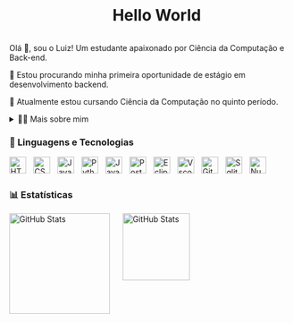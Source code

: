 

<!--
**Luiz-Carlos-A/Luiz-Carlos-A** is a ✨ _special_ ✨ repository because its `README.md` (this file) appears on your GitHub profile.
Olá 👋, sou o Luiz! Um estudante apaixonado por Ciência da Computação e Back-end.

🌱 Estou procurando minha primeira oportunidade de estágio em desenvolvimento backend.

🔭 Atualmente estou cursando Ciência da Computação no quinto período.

👨‍💻 Mais sobre mim
💬 Estudei Python, Java e Javascript.
💬 Gosto muito de criar aplicações de reconhecimento facial usando Inteligência Artificial.
⚡ No meu tempo livre gosto de desenvolver jogos e fazer pixel art.

<!--título-->
<div id="user-content-toc">
  <ul align="center">
    <summary><h1 style="display: inline-block">Hello World</h1></summary>
</div>

<!-- Presentation -->
<p>
  Olá 👋, sou o Luiz! Um estudante apaixonado por Ciência da Computação e Back-end.

🌱 Estou procurando minha primeira oportunidade de estágio em desenvolvimento backend.

🔭 Atualmente estou cursando Ciência da Computação no quinto período.
</p>

<!-- Dropdown -->
<details>
  <summary>👨‍💻 Mais sobre mim </summary>

  - 💬 Tenho um bom conhecimento em python, javascript e atualmente estudo java.
  - 💬 Gosto muito de criar aplicações de banco de dados usando python e sql.
  - ⚡ No meu tempo livre gosto de desenvolver jogos e fazer pixel art.
</details>

<!-- Links -->



### 🤖 Linguagens e Tecnologias

<img 
    align="left" 
    alt="HTML"
    title="HTML" 
    width="30px" 
    style="padding-right: 10px;" 
    src="https://cdn.jsdelivr.net/gh/devicons/devicon@latest/icons/html5/html5-original.svg" 
/>
<img 
    align="left" 
    alt="CSS" 
    title="CSS"
    width="30px" 
    style="padding-right: 10px;" 
    src="https://cdn.jsdelivr.net/gh/devicons/devicon@latest/icons/css3/css3-original.svg" 
/>
<img 
    align="left" 
    alt="JavaScript" 
    title="JavaScript"
    width="30px" 
    style="padding-right: 10px;" 
    src="https://cdn.jsdelivr.net/gh/devicons/devicon@latest/icons/javascript/javascript-original.svg" 
/>
<img 
    align="left" 
    alt="Python" 
    title="Python"
    width="30px" 
    style="padding-right: 10px;" 
    src="https://cdn.jsdelivr.net/gh/devicons/devicon@latest/icons/python/python-original.svg" 
/>

<img 
    align="left" 
    alt="Java" 
    title="Java"
    width="30px" 
    style="padding-right: 10px;"
    src="https://cdn.jsdelivr.net/gh/devicons/devicon@latest/icons/java/java-original.svg" />
          
<img 
    align="left" 
    alt="Postgresql" 
    title="Postgresql"
    width="30px" 
    style="padding-right: 10px;" 
    src="https://cdn.jsdelivr.net/gh/devicons/devicon@latest/icons/postgresql/postgresql-original.svg" />
    
<img 
    align="left" 
    alt="Eclipse" 
    title="Eclipse"
    width="30px" 
    style="padding-right: 10px;" 
    src="https://cdn.jsdelivr.net/gh/devicons/devicon@latest/icons/eclipse/eclipse-original.svg" />

  <img 
    align="left" 
    alt="Vscode" 
    title="Vscode"
    width="30px" 
    style="padding-right: 10px;" 
    src="https://cdn.jsdelivr.net/gh/devicons/devicon@latest/icons/vscode/vscode-original.svg" />
                    
<img 
    align="left" 
    alt="Git" 
    title="Git"
    width="30px" 
    style="padding-right: 10px;" 
    src="https://cdn.jsdelivr.net/gh/devicons/devicon@latest/icons/git/git-original.svg" 
/>

<img 
    align="left" 
    alt="Sqlite" 
    title="Sqlite"
    width="30px" 
    style="padding-right: 10px;" 
    src="https://cdn.jsdelivr.net/gh/devicons/devicon@latest/icons/sqlite/sqlite-original.svg" />
   
<img 
    align="left" 
    alt="Numpy" 
    title="Numpy"
    width="30px" 
    style="padding-right: 10px;" 
  src="https://cdn.jsdelivr.net/gh/devicons/devicon@latest/icons/numpy/numpy-original.svg" />
                 

<br/>
<br/>

### 📊 Estatísticas

<p>
  <img 
    align="left" 
    alt="GitHub Stats" 
    height="180" 
    style="padding-right: 10px;" 
    src="https://github-readme-stats.vercel.app/api?username=Luiz-Carlos-A&show_icons=true&theme=tokyonight&include_all_commits=true&locale=pt-br" 
  />

<img 
      align="left" 
      alt="GitHub Stats" 
      height="120" 
      style="padding-Left: 10px;"
      src="https://github-readme-stats.vercel.app/api/top-langs/?username=Luiz-Carlos-A&theme=tokyonight&layout=compact&custom_title=Tecnologias&langs_count=9" 
  />

</p>


